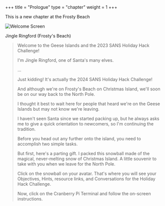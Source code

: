 +++
title = "Prologue"
type = "chapter"
weight = 1
+++

This is a new chapter at the Frosty Beach

![Welcome Screen](/images/prologue/prologue-welcome.png)

Jingle Ringford (Frosty's Beach)

> Welcome to the Geese Islands and the 2023 SANS Holiday Hack Challenge!
> 
> I'm Jingle Ringford, one of Santa's many elves.
> 
> ...
> 
> Just kidding! It's actually the 2024 SANS Holiday Hack Challenge!
> 
> And although we're on Frosty's Beach on Christmas Island, we'll soon be on our way back to the North Pole.
> 
> I thought it best to wait here for people that heard we're on the Geese Islands but may not know we're leaving.
> 
> I haven't seen Santa since we started packing up, but he always asks me to give a quick orientation to newcomers, so I'm continuing the tradition.
> 
> Before you head out any further onto the island, you need to accomplish two simple tasks.
> 
> But first, here's a parting gift. I packed this snowball made of the magical, never-melting snow of Christmas Island. A little souvenir to take with you when we leave for the North Pole.
> 
> Click on the snowball on your avatar. That's where you will see your Objectives, Hints, resource links, and Conversations for the Holiday Hack Challenge.
>
> Now, click on the Cranberry Pi Terminal and follow the on-screen instructions.